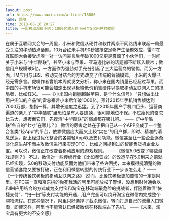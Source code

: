 ```yaml
---
layout: post
url: https://www.huxiu.com/article/18880
name: 虎嗅
time: 2013-08-16 20:27
title: 一周移动观察小结：1000亿收入的小米与5亿用户的微信
---
```

在属于互联网大会的一周里，小米和微信从硬件和软件两条不同路线串联起一周最受关注的移动热点话题。10万台红米手机90秒被抢空足够产生话题效应，雷军在互联网大会接受虎嗅一对一访问豪言后年破1000亿更是震惊了小伙伴们，一时间关于小米与“中华酷联”，甚至小米与苹果、亚马逊比较的话题都不断跃入眼帘；微信用户规模破5亿，一方面作为强劲对手充分引起了三大运营商的警惕，而另一方面，IM应用与LBS、移动支付结合的方式改变了传统的营销模式。 小米的火爆已经无需多言。虎嗅作者曾航本周就发文分析，称小米在国内销量已经超过苹果，而中国的手机市场很可能会加速出现以极端低价销售硬件以换取移动互联网入口的搅局者，比如红米。 ——《小米国内销量超越苹果，是个什么信号》 “只想做出让用户尖叫的产品”的雷总豪言小米后年破1000亿，预计2015年手机销售额达到7000万部，掐指一算，其增长速度之迅猛，到了2015年国产手机四巨头、运营商渠道的亲儿子“中华酷联”里恐怕是有人要遭殃，很可能地位不保。不过瘦死的骆驼比马大，想扳倒它们，先摸清“中华酷联”的弱点都在哪儿吧。 ——《“中华酷联”各自的“七寸”在哪儿？》 微信的厉害之处在于把自己从一个APP变成了一个整合各类“轻App”的平台，依靠微信庞大而又比较“实在”的用户群，即时、精准的消息送达，配上经过优化整合的各类轻App以及支付功能，微信甚至让一些企业逐渐淡化原生APP而主攻微信进行来实现OTO，比如之间提到过的智能售货机企业友宝。可以说，微信正在改变着移动应用的游戏规则。 ——《微信5.0改变了哪些游戏规则？》 不过，微信对一些传统行业（比如餐饮业）的改造早在5.0到来之前就已经实现，5.0的移动支付功能反而为他们带来了些许困扰，本来摸得挺清楚的微信营销套路又要被打破，正在利用微信转型的传统行业下一步该怎么走？ ——《一个传统餐饮老板的移动互联网之路》 然而，比餐饮老板更加苦恼的一定是阿里。在PC端一直和京东拼的你死我活的阿里可能放松了警惕，没想到财付通会以和IM应用结合的方式成为支付宝和淘宝在移动端最危险的挑战者，伴随着微信“快捷支付”、“扫一扫”等支付功能的开通，用户完全可以绕开淘宝在微信内完成整个购物流程。在这种情况下，阿里只好选择了截杀微信，转而打造自己的流量入口微淘，即使这样，阿里也不能否认已经被微信在移动端占了先机。 ——《未来，淘宝具有更大的不安全感》

